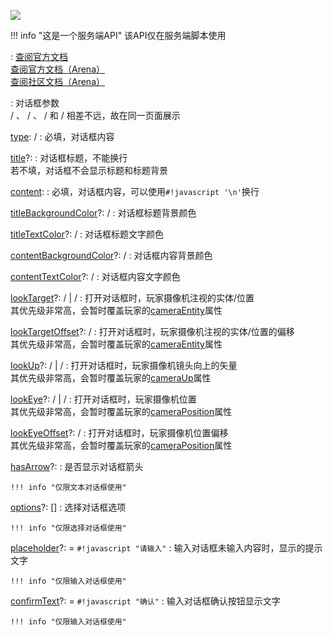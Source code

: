 <a href="https://github.com/qndm"><img src="https://img.shields.io/badge/%E8%B4%A1%E7%8C%AE%E8%80%85-qndm-blue"></img></a>

!!! info "这是一个服务端API"
    该API仅在服务端脚本使用

:   [查阅官方文档](https://box3.yuque.com/org-wiki-box3-ev7rl4/guide/ogusmt37bz9yr8fw#Wc7bX)  
    [查阅官方文档（Arena）](https://box3.yuque.com/staff-khn556/wupvz3/extmobyyfsaec26x#Wc7bX)  
    [查阅社区文档（Arena）](https://www.yuque.com/box3lab/api/vyz9axw1n5g8smti#Oby5f)

:   对话框参数  
    [](Box3TextDialogParams) / [](GameTextDialogParams)、[](Box3SelectDialogParams) / [](GameSelectDialogParams)、[](Box3InputDialogParams) / [](GameInputDialogParams)和[](Box3DialogParams) / [](GameDialogParams)相差不远，故在同一页面展示

[type](property): [](Box3DialogType) / [](GameDialogType)
:   必填，对话框内容

[title](property)?: [](string)
:   对话框标题，不能换行  
    若不填，对话框不会显示标题和标题背景

[content](property): [](string)
:   必填，对话框内容，可以使用`#!javascript '\n'`换行

[titleBackgroundColor](property)?: [](Box3RGBAColor) / [](GameRGBAColor)
:   对话框标题背景颜色

[titleTextColor](property)?: [](Box3RGBAColor) / [](GameRGBAColor)
:   对话框标题文字颜色

[contentBackgroundColor](property)?: [](Box3RGBAColor) / [](GameRGBAColor)
:   对话框内容背景颜色

[contentTextColor](property)?: [](Box3RGBAColor) / [](GameRGBAColor)
:   对话框内容文字颜色

[lookTarget](property)?: [](Box3Entity) / [](GameEntity) | [](Box3Vector3) / [](GameVector3)
:   打开对话框时，玩家摄像机注视的实体/位置  
    其优先级非常高，会暂时覆盖玩家的[cameraEntity](property)属性

[lookTargetOffset](property)?: [](Box3Vector3) / [](GameVector3)
:   打开对话框时，玩家摄像机注视的实体/位置的偏移  
    其优先级非常高，会暂时覆盖玩家的[cameraEntity](property)属性

[lookUp](property)?: [](Box3Entity) / [](GameEntity) | [](Box3Vector3) / [](GameVector3)
:   打开对话框时，玩家摄像机镜头向上的矢量  
    其优先级非常高，会暂时覆盖玩家的[cameraUp](property)属性

[lookEye](property)?: [](Box3Entity) / [](GameEntity) | [](Box3Vector3) / [](GameVector3)
:   打开对话框时，玩家摄像机位置  
    其优先级非常高，会暂时覆盖玩家的[cameraPosition](property)属性

[lookEyeOffset](property)?: [](Box3Vector3) / [](GameVector3)
:   打开对话框时，玩家摄像机位置偏移  
    其优先级非常高，会暂时覆盖玩家的[cameraPosition](property)属性

[hasArrow](property)?: [](boolean)
:   是否显示对话框箭头

    !!! info "仅限文本对话框使用"

[options](property)?: [](string)[]
:   选择对话框选项

    !!! info "仅限选择对话框使用"

[placeholder](property)?: [](string) = `#!javascript "请输入"`
:   输入对话框未输入内容时，显示的提示文字

    !!! info "仅限输入对话框使用"

[confirmText](property)?: [](string) = `#!javascript "确认"`
:   输入对话框确认按钮显示文字

    !!! info "仅限输入对话框使用"